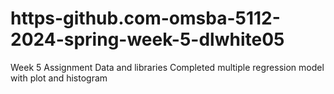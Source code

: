 # https-github.com-omsba-5112-2024-spring-week-5-dlwhite05
Week 5 Assignment
Data and libraries 
Completed multiple regression model with plot and histogram